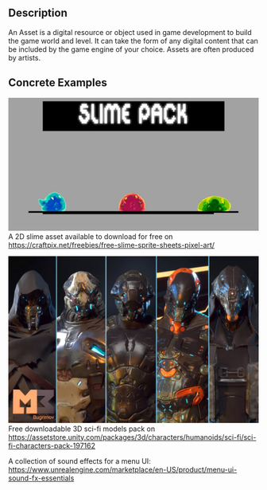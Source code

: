 

## Description

An Asset is a digital resource or object used in game development to build the game world and level. It can take the form of any digital content that can be included by the game engine of your choice. Assets are often produced by artists.

## Concrete Examples

![](assets/slimeasset.png)
A 2D slime asset available to download for free on https://craftpix.net/freebies/free-slime-sprite-sheets-pixel-art/ 


![](assets/3dmodelspack.png)
Free downloadable 3D sci-fi models pack on https://assetstore.unity.com/packages/3d/characters/humanoids/sci-fi/sci-fi-characters-pack-197162


A collection of sound effects for a menu UI: https://www.unrealengine.com/marketplace/en-US/product/menu-ui-sound-fx-essentials